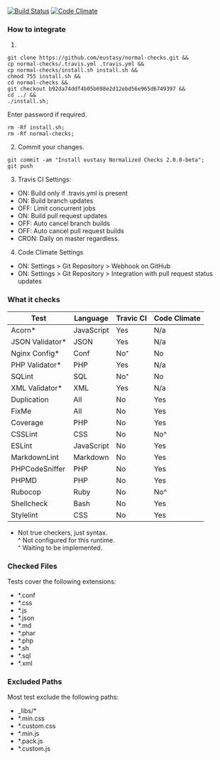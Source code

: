 [![Build Status](https://travis-ci.org/eustasy/normal-checks.svg?branch=master)](https://travis-ci.org/eustasy/normal-checks)
[![Code Climate](https://codeclimate.com/github/eustasy/normal-checks/badges/gpa.svg)](https://codeclimate.com/github/eustasy/normal-checks)

### How to integrate

1.
```
git clone https://github.com/eustasy/normal-checks.git &&
cp normal-checks/.travis.yml .travis.yml &&
cp normal-checks/install.sh install.sh &&
chmod 755 install.sh &&
cd normal-checks &&
git checkout b92da74ddf4b05b698e2d12ebd56e965d6749397 &&
cd ../ &&
./install.sh;
```
Enter password if required.
```
rm -Rf install.sh;
rm -Rf normal-checks;
```
2. Commit your changes.
```
git commit -am "Install eustasy Normalized Checks 2.0.0-beta";
git push
```
3. Travis CI Settings:
  - ON: Build only if .travis.yml is present
  - ON: Build branch updates
  - OFF: Limit concurrent jobs
  - ON: Build pull request updates
  - OFF: Auto cancel branch builds
  - OFF: Auto cancel pull request builds
  - CRON: Daily on master regardless.
4. Code Climate Settings
  - ON: Settings > Git Repository > Webhook on GitHub
  - ON: Settings > Git Repository > Integration with pull request status updates

### What it checks

| Test | Language | Travic CI | Code Climate |
|------|----------|-----------|--------------|
| Acorn* | JavaScript     | Yes | N/a |
| JSON Validator* | JSON  | Yes | N/a |
| Nginx Config* | Conf    | No⁺ | No  |
| PHP Validator* | PHP    | Yes | N/a |
| SQLint | SQL            | No⁺ | No  |
| XML Validator* | XML    | Yes | N/a |
| Duplication | All       | No  | Yes |
| FixMe | All             | No  | Yes |
| Coverage | PHP          | No  | Yes |
| CSSLint | CSS           | No  | No^ |
| ESLint | JavaScript     | No  | Yes |
| MarkdownLint | Markdown | No  | Yes |
| PHPCodeSniffer | PHP    | No  | Yes |
| PHPMD | PHP             | No  | Yes |
| Rubocop | Ruby          | No  | No^ |
| Shellcheck | Bash       | No  | Yes |
| Stylelint | CSS         | No  | Yes |

* Not true checkers, just syntax.  
^ Not configured for this runtime.  
⁺ Waiting to be implemented.

### Checked Files

Tests cover the following extensions:

- *.conf
- *.css
- *.js
- *.json
- *.md
- *.phar
- *.php
- *.sh
- *.sql
- *.xml

### Excluded Paths

Most test exclude the following paths:

- _libs/*
- *.min.css
- *.custom.css
- *.min.js
- *.pack.js
- *.custom.js
